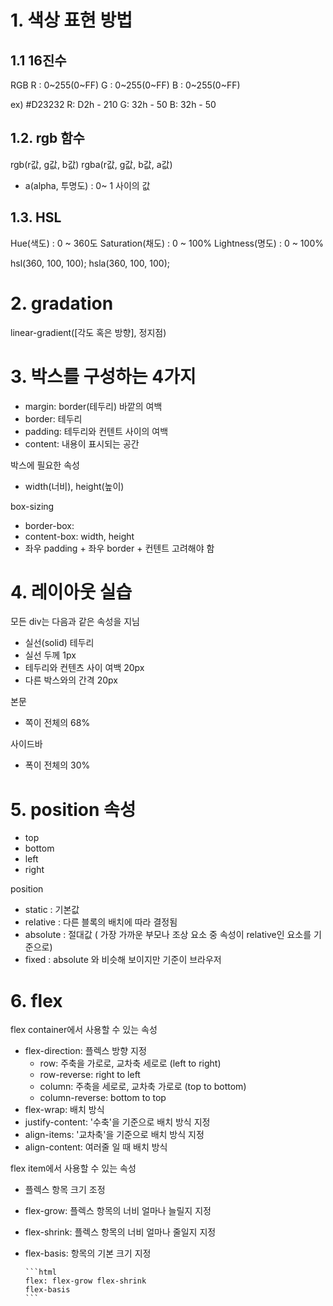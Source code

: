 # 1. 색상 표현 방법

 ## 1.1 16진수

 RGB
  R : 0~255(0~FF)
  G : 0~255(0~FF)
  B : 0~255(0~FF)

  ex) #D23232
  R: D2h - 210
  G: 32h - 50
  B: 32h - 50

## 1.2. rgb 함수

 rgb(r값, g값, b값)
 rgba(r값, g값, b값, a값)
  - a(alpha, 투명도) : 0~ 1 사이의 값

## 1.3. HSL

 Hue(색도) : 0 ~ 360도
 Saturation(채도) : 0 ~ 100%
 Lightness(명도) : 0 ~ 100%

 hsl(360, 100, 100);
 hsla(360, 100, 100);

# 2. gradation

 linear-gradient([각도 혹은 방향], 정지점)

# 3. 박스를 구성하는 4가지

  - margin: border(테두리) 바깥의 여백
  - border: 테두리
  - padding: 테두리와 컨텐트 사이의 여백
  - content: 내용이 표시되는 공간

박스에 필요한 속성

  - width(너비), height(높이)

 box-sizing
  - border-box:
  - content-box: width, height
  - 좌우 padding + 좌우 border + 컨텐트 고려해야 함  

# 4. 레이아웃 실습

 모든 div는 다음과 같은 속성을 지님
  - 실선(solid) 테두리
  - 실선 두께 1px
  - 테두리와 컨텐츠 사이 여백 20px
  - 다른 박스와의 간격 20px

 본문
  - 쪽이 전체의 68%

 사이드바
  - 폭이 전체의 30%

# 5. position 속성

  - top
  - bottom
  - left
  - right

position

  - static : 기본값
  - relative : 다른 블록의 배치에 따라 결정됨
  - absolute : 절대값 ( 가장 가까운 부모나 조상 요소 중 
            속성이 relative인 요소를 기준으로)
  - fixed : absolute 와 비슷해 보이지만 기준이 브라우저            

# 6. flex

flex container에서 사용할 수 있는 속성
- flex-direction: 플렉스 방향 지정
  - row: 주축을 가로로, 교차축 세로로 (left to right)
  - row-reverse: right to left
  - column: 주축을 세로로, 교차축 가로로 (top to bottom)
  - column-reverse: bottom to top
- flex-wrap: 배치 방식
- justify-content: '수축'을 기준으로 배치 방식 지정
- align-items: '교차축'을 기준으로 배치 방식 지정
- align-content: 여러줄 일 때 배치 방식

flex item에서 사용할 수 있는 속성
  - 플렉스 항목 크기 조정
  - flex-grow: 플렉스 항목의 너비 얼마나 늘릴지 지정
  - flex-shrink: 플렉스 항목의 너비 얼마나 줄일지 지정
  - flex-basis: 항목의 기본 크기 지정
 
        ```html
        flex: flex-grow flex-shrink 
        flex-basis
        ```